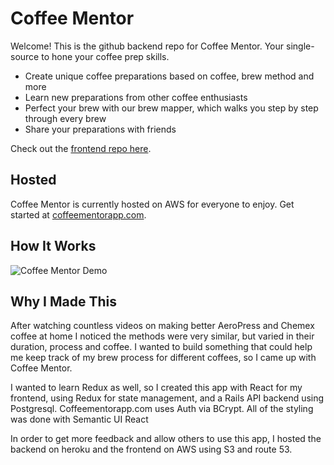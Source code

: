 # Coffee Mentor

Welcome! This is the github backend repo for Coffee Mentor. Your single-source to hone your coffee prep skills.

* Create unique coffee preparations based on coffee, brew method and more
* Learn new preparations from other coffee enthusiasts
* Perfect your brew with our brew mapper, which walks you step by step through every brew
* Share your preparations with friends

Check out the [frontend repo here](https://github.com/devincloudkelly/coffee-prep-client).

## Hosted

Coffee Mentor is currently hosted on AWS for everyone to enjoy. Get started at [coffeementorapp.com](http://coffeementorapp.com).

## How It Works
![Coffee Mentor Demo](src/images/coffee-mentor-demo.gif)


## Why I Made This
After watching countless videos on making better AeroPress and Chemex coffee at home I noticed the methods were very similar, but varied in their duration, process and coffee. I wanted to build something that could help me keep track of my brew process for different coffees, so I came up with Coffee Mentor.

I wanted to learn Redux as well, so I created this app with React for my frontend, using Redux for state management, and a Rails API backend using Postgresql. Coffeementorapp.com uses Auth via BCrypt. All of the styling was done with Semantic UI React

In order to get more feedback and allow others to use this app, I hosted the backend on heroku and the frontend on AWS using S3 and route 53.
